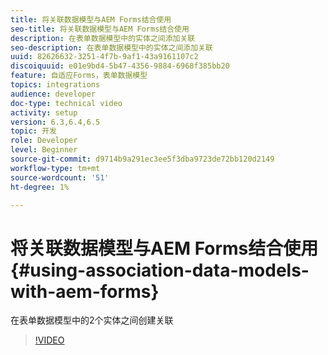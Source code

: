 ```yaml
---
title: 将关联数据模型与AEM Forms结合使用
seo-title: 将关联数据模型与AEM Forms结合使用
description: 在表单数据模型中的实体之间添加关联
seo-description: 在表单数据模型中的实体之间添加关联
uuid: 82626632-3251-4f7b-9af1-43a9161107c2
discoiquuid: e01e9bd4-5b47-4356-9884-6968f385bb20
feature: 自适应Forms，表单数据模型
topics: integrations
audience: developer
doc-type: technical video
activity: setup
version: 6.3,6.4,6.5
topic: 开发
role: Developer
level: Beginner
source-git-commit: d9714b9a291ec3ee5f3dba9723de72bb120d2149
workflow-type: tm+mt
source-wordcount: '51'
ht-degree: 1%

---
```



# 将关联数据模型与AEM Forms结合使用{#using-association-data-models-with-aem-forms}

在表单数据模型中的2个实体之间创建关联

>[!VIDEO](https://video.tv.adobe.com/v/17737/?quality=9&learn=on)


